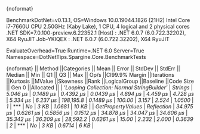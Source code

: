 {noformat}

BenchmarkDotNet=v0.13.1, OS=Windows 10.0.19044.1826 (21H2)
Intel Core i7-7660U CPU 2.50GHz (Kaby Lake), 1 CPU, 4 logical and 2 physical cores
.NET SDK=7.0.100-preview.6.22352.1
  [Host]     : .NET 6.0.7 (6.0.722.32202), X64 RyuJIT
  Job-YKIQEX : .NET 6.0.7 (6.0.722.32202), X64 RyuJIT

EvaluateOverhead=True  Runtime=.NET 6.0  Server=True  
Namespace=DotNetTips.Spargine.Core.BenchmarkTests  

{noformat}
||                                    Method ||Categories ||     Mean ||    Error ||   StdDev ||   StdErr ||   Median ||      Min ||       Q1 ||       Q3 ||      Max ||     Op/s ||CI99.9% Margin ||Iterations ||Kurtosis ||MValue ||Skewness ||Rank ||LogicalGroup ||Baseline ||Code Size || Gen 0 ||Allocated ||
| *'Looping Collection: Normal StringBuilder'* |    *Strings* |  *5.046 μs* | *0.1489 μs* | *0.4392 μs* | *0.0439 μs* |  *4.894 μs* |  *4.459 μs* |  *4.728 μs* |  *5.334 μs* |  *6.237 μs* | *198,195.8* |      *0.1489 μs* |     *100.00* |    *3.157* |  *2.524* |   *1.0500* |    *1* |            *** |       *No* |      *3 KB* | *1.0681* |     *10 KB* |
|                          *GetPropertyValues* | *Reflection* | *34.975 μs* | *0.6261 μs* | *0.5856 μs* | *0.1512 μs* | *34.878 μs* | *34.047 μs* | *34.606 μs* | *35.342 μs* | *36.209 μs* |  *28,592.2* |      *0.6261 μs* |      *15.00* |    *2.232* |  *2.000* |   *0.3639* |    *2* |            *** |       *No* |      *3 KB* | *0.6714* |      *6 KB* |
